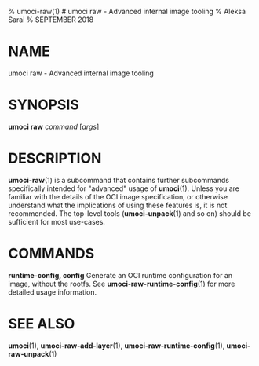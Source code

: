 % umoci-raw(1) # umoci raw - Advanced internal image tooling
% Aleksa Sarai
% SEPTEMBER 2018
# NAME
umoci raw - Advanced internal image tooling

# SYNOPSIS
**umoci raw**
*command* [*args*]

# DESCRIPTION
**umoci-raw**(1) is a subcommand that contains further subcommands specifically
intended for "advanced" usage of **umoci**(1). Unless you are familiar with the
details of the OCI image specification, or otherwise understand what the
implications of using these features is, it is not recommended. The top-level
tools (**umoci-unpack**(1) and so on) should be sufficient for most use-cases.

# COMMANDS

**runtime-config, config**
  Generate an OCI runtime configuration for an image, without the rootfs. See
  **umoci-raw-runtime-config**(1) for more detailed usage information.

# SEE ALSO
**umoci**(1),
**umoci-raw-add-layer**(1),
**umoci-raw-runtime-config**(1),
**umoci-raw-unpack**(1)
